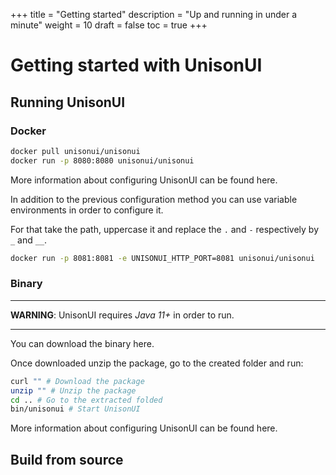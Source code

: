 +++
title = "Getting started"
description = "Up and running in under a minute"
weight = 10
draft = false
toc = true
+++

# Getting started with UnisonUI

## Running UnisonUI

### Docker

```sh
docker pull unisonui/unisonui
docker run -p 8080:8080 unisonui/unisonui
```

More information about configuring UnisonUI can be found here.

In addition to the previous configuration method you can use variable
environments in order to configure it.

For that take the path, uppercase it and replace the `.` and `-`
respectively by `_` and `__`.

```sh
docker run -p 8081:8081 -e UNISONUI_HTTP_PORT=8081 unisonui/unisonui
```

### Binary

-----

__WARNING__: UnisonUI requires *Java 11+* in order to run.

-----

You can download the binary here.

Once downloaded unzip the package, go to the created folder and run:

```sh
curl "" # Download the package
unzip "" # Unzip the package
cd .. # Go to the extracted folded
bin/unisonui # Start UnisonUI
```

More information about configuring UnisonUI can be found here.


## Build from source
